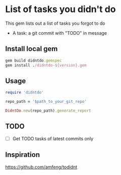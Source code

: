 # List of tasks you didn't do
This gem lists out a list of tasks you forgot to do
* A task: a git commit with "TODO" in message

## Install local gem
```ruby
gem build didntdo.gemspec
gem install ./didntdo-${version}.gem
```

## Usage
```ruby
require 'didntdo'

repo_path = '$path_to_your_git_repo'

DidntDo.new(repo_path).generate_report
```

## TODO
- [ ] Get TODO tasks of latest commits only

## Inspiration
https://github.com/amfeng/todidnt